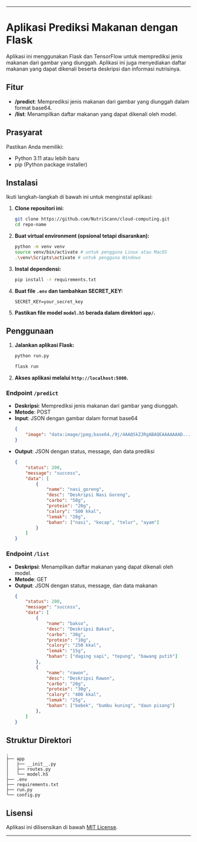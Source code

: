 
---

# Aplikasi Prediksi Makanan dengan Flask

Aplikasi ini menggunakan Flask dan TensorFlow untuk memprediksi jenis makanan dari gambar yang diunggah. Aplikasi ini juga menyediakan daftar makanan yang dapat dikenali beserta deskripsi dan informasi nutrisinya.

## Fitur

- **/predict**: Memprediksi jenis makanan dari gambar yang diunggah dalam format base64.
- **/list**: Menampilkan daftar makanan yang dapat dikenali oleh model.

## Prasyarat

Pastikan Anda memiliki:
- Python 3.11 atau lebih baru
- pip (Python package installer)

## Instalasi

Ikuti langkah-langkah di bawah ini untuk menginstal aplikasi:

1. **Clone repositori ini:**
    ```bash
    git clone https://github.com/NutriScann/cloud-computing.git
    cd repo-name
    ```

2. **Buat virtual environment (opsional tetapi disarankan):**
    ```bash
    python -m venv venv
    source venv/bin/activate # untuk pengguna Linux atau MacOS
    .\venv\Scripts\activate # untuk pengguna Windows
    ```
 
3. **Instal dependensi:**
    ```bash
    pip install -r requirements.txt
    ```

4. **Buat file `.env` dan tambahkan SECRET_KEY:**
    ```env
    SECRET_KEY=your_secret_key
    ```

5. **Pastikan file model `model.h5` berada dalam direktori `app/`.**

## Penggunaan

1. **Jalankan aplikasi Flask:**
    ```bash
    python run.py
    ```
    ```bash
    flask run
    ```

2. **Akses aplikasi melalui `http://localhost:5000`.**

### Endpoint `/predict`

- **Deskripsi**: Memprediksi jenis makanan dari gambar yang diunggah.
- **Metode**: POST
- **Input**: JSON dengan gambar dalam format base64
    ```json
    {
        "image": "data:image/jpeg;base64,/9j/4AAQSkZJRgABAQEAAAAAAAD..."
    }
    ```
- **Output**: JSON dengan status, message, dan data prediksi
    ```json
    {
        "status": 200,
        "message": "success",
        "data": [
            {
                "name": "nasi_goreng",
                "desc": "Deskripsi Nasi Goreng",
                "carbo": "50g",
                "protein": "20g",
                "calory": "500 kkal",
                "lemak": "20g",
                "bahan": ["nasi", "kecap", "telur", "ayam"]
            }
        ]
    }
    ```

### Endpoint `/list`

- **Deskripsi**: Menampilkan daftar makanan yang dapat dikenali oleh model.
- **Metode**: GET
- **Output**: JSON dengan status, message, dan data makanan
    ```json
    {
        "status": 200,
        "message": "success",
        "data": [
            {
                "name": "bakso",
                "desc": "Deskripsi Bakso",
                "carbo": "30g",
                "protein": "10g",
                "calory": "250 kkal",
                "lemak": "15g",
                "bahan": ["daging sapi", "tepung", "bawang putih"]
            },
            {
                "name": "rawon",
                "desc": "Deskripsi Rawon",
                "carbo": "20g",
                "protein": "30g",
                "calory": "400 kkal",
                "lemak": "25g",
                "bahan": ["bebek", "bumbu kuning", "daun pisang"]
            },
        ]
    }
    ```

## Struktur Direktori

```
.
├── app
│   ├── __init__.py
│   ├── routes.py
│   └── model.h5
├── .env
├── requirements.txt
├── run.py
└── config.py
```

## Lisensi

Aplikasi ini dilisensikan di bawah [MIT License](LICENSE).

---